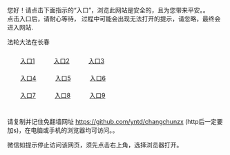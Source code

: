 您好！请点击下面指示的“入口”，浏览此网站是安全的，且为您带来平安。。 <br/>
点击入口后，请耐心等待， 过程中可能会出现无法打开的提示，请忽略，最终会进入网站. </br>

法轮大法在长春<br/>
<div style="padding:10px"><a style="margin:20px" target="_blank" href="https://diu4oc9fz52bz.cloudfront.net/2Qpsp?llgsmvj" id="ccLink1" rel="nofollow">入口1</a> <a target="_blank" style="margin:20px" href="https://d2yhj8z2bazgl6.cloudfront.net/2Qpsp?kpjsj" id="ccLink2" rel="nofollow">入口2</a> <a style="margin:20px" target="_blank" href="https://d3m5ap3iqarlbd.cloudfront.net/2Qpsp?vuhlgfhf" id="ccLink3" rel="nofollow">入口3</a></div>

<div style="padding:10px" ><a style="margin:20px" target="_blank" href="https://diu4oc9fz52bz.cloudfront.net/2Qpsp?llgsmvj" id="ccLink4" rel="nofollow">入口4</a> <a style="margin:20px" href="https://d2yhj8z2bazgl6.cloudfront.net/2Qpsp?kpjsj" target="_blank" id="ccLink5" rel="nofollow">入口5</a> <a style="margin:20px" href="https://d3m5ap3iqarlbd.cloudfront.net/2Qpsp?vuhlgfhf" target="_blank" id="ccLink6" rel="nofollow">入口6</a></div>

<div style="padding:10px"><a style="margin:20px" target="_blank" href="https://diu4oc9fz52bz.cloudfront.net/2Qpsp?llgsmvj" id="ccLink7" rel="nofollow">入口7</a> <a style="margin:20px" href="https://d2yhj8z2bazgl6.cloudfront.net/2Qpsp?kpjsj" target="_blank" id="ccLink8" rel="nofollow">入口8</a> <a style="margin:20px" target="_blank" href="https://d3m5ap3iqarlbd.cloudfront.net/2Qpsp?vuhlgfhf" id="ccLink9" rel="nofollow">入口9</a></div>

<br/>



请复制并记住免翻墙网址 https://github.com/yntd/changchunzx (http后一定要加s)，在电脑或手机的浏览器均可访问。。<br/>

微信如提示停止访问该网页，须先点击右上角，选择浏览器打开。
